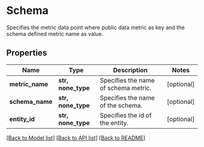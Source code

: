 # Schema

Specifies the metric data point where public data metric as key and the schema defined metric name as value.

## Properties
Name | Type | Description | Notes
------------ | ------------- | ------------- | -------------
**metric_name** | **str, none_type** | Specifies the name of schema metric. | [optional] 
**schema_name** | **str, none_type** | Specifies the name of the schema. | [optional] 
**entity_id** | **str, none_type** | Specifies the id of the entity. | [optional] 

[[Back to Model list]](../README.md#documentation-for-models) [[Back to API list]](../README.md#documentation-for-api-endpoints) [[Back to README]](../README.md)


